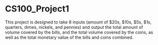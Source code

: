# CS100_Project1

This project is designed to take 8 inputs (amount of $20s, $10s, $5s, $1s, quarters, dimes, nickels, and pennies)
 and output the total amount of volume covered by the bills, and the total volume covered by the coins, as well
 as the total monetary value of the bills and coins combined.
